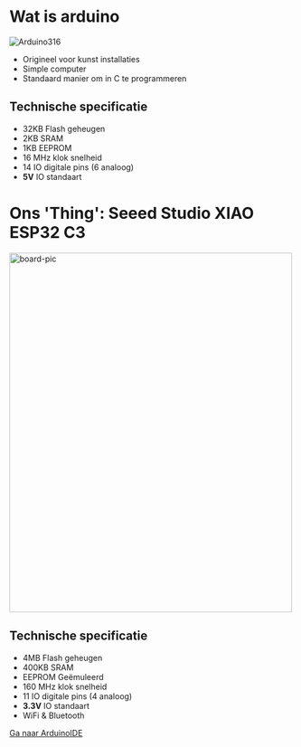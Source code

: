 # Wat is arduino 

![Arduino316](https://github.com/user-attachments/assets/8df9108e-2fce-4fc7-b660-835722d35bab)

- Origineel voor kunst installaties
- Simple computer
- Standaard manier om in C te programmeren 

## Technische specificatie

- 32KB Flash geheugen
- 2KB SRAM
- 1KB EEPROM
- 16 MHz klok snelheid
- 14 IO digitale pins (6 analoog)
- **5V** IO standaart 

# Ons 'Thing': Seeed Studio XIAO ESP32 C3

<img width="500" height="636" alt="board-pic" src="https://github.com/user-attachments/assets/cfa799da-872b-4a6b-b5ff-d1169de54596" />

## Technische specificatie

- 4MB Flash geheugen
- 400KB SRAM
- EEPROM Geëmuleerd
- 160 MHz klok snelheid
- 11 IO digitale pins (4 analoog)
- **3.3V** IO standaart 
- WiFi & Bluetooth

[Ga naar ArduinoIDE](Programmeren.md)
